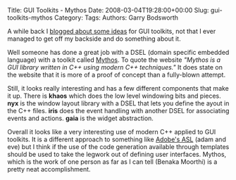 Title: GUI Toolkits - Mythos
Date: 2008-03-04T19:28:00+00:00
Slug: gui-toolkits-mythos
Category: 
Tags: 
Authors: Garry Bodsworth

A while back I <a href="http://garrys-brain.blogspot.com/2007/10/gui-toolkits-some-thoughts.html">blogged about some ideas</a> for GUI toolkits, not that I ever managed to get off my backside and do something about it.

Well someone has done a great job with a DSEL (domain specific embedded language) with a toolkit called <a href="http://code.google.com/p/mythos/">Mythos</a>.  To quote the website <span style="font-style:italic;">"Mythos is a GUI library written in C++ using modern C++ techniques."</span>  It does state on the website that it is more of a proof of concept than a fully-blown attempt.

Still, it looks really interesting and has a few different components that make it up.  There is <span style="font-weight:bold;">khaos</span> which does the low level windowing bits and pieces.  <span style="font-weight:bold;">nyx</span> is the window layout library with a DSEL that lets you define the ayout in the C++ files.  <span style="font-weight:bold;">iris</span> does the event handling with another DSEL for associating events and actions.  <span style="font-weight:bold;">gaia</span> is the widget abstraction.

Overall it looks like a very interesting use of modern C++ applied to GUI toolkits.  It is a different approach to something like <a href="http://stlab.adobe.com/">Adobe's ASL</a> (adam and eve) but I think if the use of the code generation available through templates should be used to take the legwork out of defining user interfaces.  Mythos, which is the work of one person as far as I can tell (Benaka Moorthi) is a pretty neat accomplishment.
